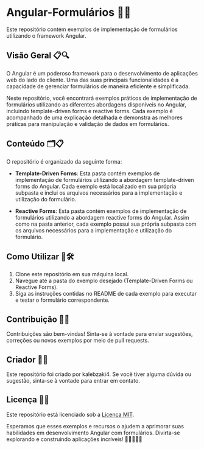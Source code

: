 # Angular-Formulários 📝✅

Este repositório contém exemplos de implementação de formulários utilizando o framework Angular.

## Visão Geral 📋🔍

O Angular é um poderoso framework para o desenvolvimento de aplicações web do lado do cliente. Uma das suas principais funcionalidades é a capacidade de gerenciar formulários de maneira eficiente e simplificada.

Neste repositório, você encontrará exemplos práticos de implementação de formulários utilizando as diferentes abordagens disponíveis no Angular, incluindo template-driven forms e reactive forms. Cada exemplo é acompanhado de uma explicação detalhada e demonstra as melhores práticas para manipulação e validação de dados em formulários.

## Conteúdo 🗂️📋

O repositório é organizado da seguinte forma:

- **Template-Driven Forms**: Esta pasta contém exemplos de implementação de formulários utilizando a abordagem template-driven forms do Angular. Cada exemplo está localizado em sua própria subpasta e inclui os arquivos necessários para a implementação e utilização do formulário.

- **Reactive Forms**: Esta pasta contém exemplos de implementação de formulários utilizando a abordagem reactive forms do Angular. Assim como na pasta anterior, cada exemplo possui sua própria subpasta com os arquivos necessários para a implementação e utilização do formulário.

## Como Utilizar 🚀🛠️

1. Clone este repositório em sua máquina local.
2. Navegue até a pasta do exemplo desejado (Template-Driven Forms ou Reactive Forms).
3. Siga as instruções contidas no README de cada exemplo para executar e testar o formulário correspondente.

## Contribuição 👥🤝

Contribuições são bem-vindas! Sinta-se à vontade para enviar sugestões, correções ou novos exemplos por meio de pull requests. 

## Criador 👨‍💻

Este repositório foi criado por kalebzaki4. Se você tiver alguma dúvida ou sugestão, sinta-se à vontade para entrar em contato.

## Licença 📄🔐

Este repositório está licenciado sob a [Licença MIT](LICENSE).

Esperamos que esses exemplos e recursos o ajudem a aprimorar suas habilidades em desenvolvimento Angular com formulários. Divirta-se explorando e construindo aplicações incríveis! 🎉👨‍💻👩‍💻
